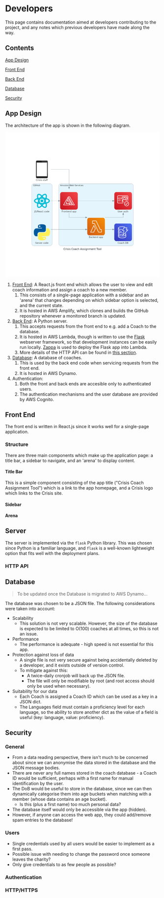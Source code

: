 # Developers

This page contains documentation aimed at developers contributing to the project, and any notes which previous developers have made along the way.

## Contents

[App Design](#app-design)

[Front End](#front-end)

[Back End](#back-end)

[Database](#database)

[Security](#security)

## App Design

The architecture of the app is shown in the following diagram.

![architecture](assets/architecture.png)

1. [Front End](#front-end): A React.js front end which allows the user to view and edit coach information and assign a coach to a new member.
    1. This consists of a single-page application with a sidebar and an 'arena' that changes depending on which sidebar option is selected, and the current state.
    1. It is hosted in AWS Amplify, which clones and builds the GitHub repository whenever a monitored branch is updated.
1. [Back End](#back-end): A Python server.
    1. This accepts requests from the front end to e.g. add a Coach to the database.
    1. It is hosted in AWS Lambda, though is written to use the [Flask](https://palletsprojects.com/p/flask/) webserver framework, so that development instances can be easily run locally. [Zappa](https://github.com/zappa/Zappa) is used to deploy the Flask app into Lambda.
    1. More details of the HTTP API can be found in [this section](#http-api).
1. [Database](#database): A database of coaches.
    1. This is used by the back end code when servicing requests from the front end.
    1. It is hosted in AWS Dynamo.
1. Authentication:
    1. Both the front and back ends are accesible only to authenticated users.
    1. The authentication mechanisms and the user database are provided by AWS Cognito.


## Front End

The front end is written in React.js since it works well for a single-page application.

### Structure

There are three main components which make up the application page: a title bar, a sidebar to navigate, and an 'arena' to display content.

#### Title Bar

This is a simple component consisting of the app title ("Crisis Coach Assignment Tool") which is a link to the app homepage, and a Crisis logo which links to the Crisis site.

#### Sidebar

#### Arena

## Server

The server is implemented via the `flask` Python library. This was chosen since Python is a familiar language, and `flask` is a well-known lightweight option that fits well with the deployment plans.

### HTTP API

## Database

> To be updated once the Database is migrated to AWS Dynamo...

The database was chosen to be a JSON file. The following considerations were taken into account:

* Scalability
    * This solution is not very scalable. However, the size of the database is expected to be limited to O(100) coaches at all times, so this is not an issue.
* Performance
    * The performance is adequate - high speed is not essential for this app.
* Protection against loss of data
    * A single file is not very secure against being accidentally deleted by a developer, and it exists outside of version control.
    * To mitigate against this:
        * A twice-daily cronjob will back up the JSON file.
        * The file will only be modifiable by root (and root access should only be used when necessary).
* Suitability for our data
    * Each Coach is assigned a Coach ID which can be used as a key in a JSON dict.
    * The Languages field must contain a proficiency level for each language, so the ability to store another dict as the value of a field is useful (key: language, value:
      proficiency).

## Security

### General

* From a data reading perspective, there isn't much to be concerned about since we can anonymise the data stored in the database and the JSON message bodies.
* There are never any full names stored in the coach database - a Coach ID would be sufficient, perhaps with a first name for manual identification by the user.
* The DoB would be useful to store in the database, since we can then dynamically categorise them into age buckets when matching with a member (whose data contains an age bucket).
  * Is this (plus a first name) too much personal data?
* The database itself would only be accessible via the app (hidden).
* However, if anyone can access the web app, they could add/remove spam entries to the database!

### Users

* Single credentials used by all users would be easier to implement as a first pass.
* Possible issue with needing to change the password once someone leaves the charity?
* Only give credentials to as few people as possible?

### Authentication



### HTTP/HTTPS

